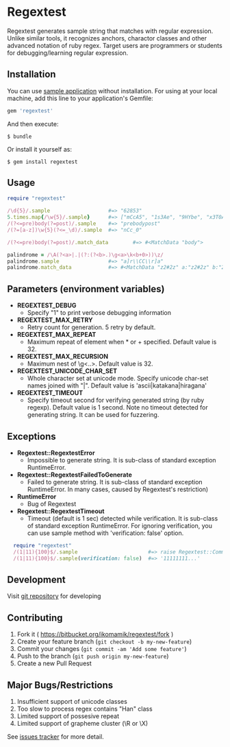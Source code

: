 # Regextest
Regextest generates sample string that matches with regular expression. Unlike similar tools, it recognizes anchors, charactor classes and other advanced notation of ruby regex. Target users are programmers or students for debugging/learning regular expression.

## Installation

You can use [sample application](http://goo.gl/5miiF4) without installation. For using at your local machine, add this line to your application's Gemfile:

```ruby
gem 'regextest'
```

And then execute:

    $ bundle

Or install it yourself as:

    $ gem install regextest


## Usage

```ruby
require "regextest"

/\d{5}/.sample                   #=> "62853"
5.times.map{/\w{5}/.sample}      #=> ["mCcA5", "1s3Ae", "9HYbe", "x3T0A", "TJHlQ"]
/(?<=pre)body(?=post)/.sample    #=> "prebodypost"
/(?=[a-z])\w{5}(?<=_\d)/.sample  #=> "nCc_0"

/(?<=pre)body(?=post)/.match_data        #=> #<MatchData "body">

palindrome = /\A(?<a>|.|(?:(?<b>.)\g<a>\k<b+0>))\z/
palindrome.sample                #=> "a]r\\CC\\r]a"
palindrome.match_data            #=> #<MatchData "z2#2z" a:"z2#2z" b:"2">
```

## Parameters (environment variables)
- **REGEXTEST_DEBUG**
    - Specify "1" to print verbose debugging information
- **REGEXTEST_MAX_RETRY**
    - Retry count for generation. 5 retry by default.
- **REGEXTEST_MAX_REPEAT**
    - Maximum repeat of element when * or + specified. Default value is 32.
- **REGEXTEST_MAX_RECURSION**
    - Maximum nest of \g<..>. Default value is 32.
- **REGEXTEST_UNICODE_CHAR_SET**
    - Whole character set at unicode mode. Specify unicode char-set names joined with "|". Default value is 'ascii|katakana|hiragana'
- **REGEXTEST_TIMEOUT**
    - Specify timeout second for verifying generated string (by ruby regexp). Default value is 1 second. Note no timeout detected for generating string. It can be used for fuzzering.


## Exceptions
- **Regextest::RegextestError**
    - Impossible to generate string. It is sub-class of standard exception RuntimeError. 
- **Regextest::RegextestFailedToGenerate**
    - Failed to generate string. It is sub-class of standard exception RuntimeError. In many cases, caused by Regextest's restriction)
- **RuntimeError**
    - Bug of Regextest
- **Regextest::RegextestTimeout**
    - Timeout (default is 1 sec) detected while verification. It is sub-class of standard exception RuntimeError. For ignoring verification, you can use sample method with 'verification: false' option.

```ruby
  require "regextest"
  /(1|11){100}$/.sample                       #=> raise Regextest::Common::RegextestTimeout: ...
  /(1|11){100}$/.sample(verification: false)  #=> '11111111...'
```

## Development

  Visit [git repository](https://bitbucket.org/ikomamik/regextest/src) for developing

## Contributing

1. Fork it ( https://bitbucket.org/ikomamik/regextest/fork )
2. Create your feature branch (`git checkout -b my-new-feature`)
3. Commit your changes (`git commit -am 'Add some feature'`)
4. Push to the branch (`git push origin my-new-feature`)
5. Create a new Pull Request

## Major Bugs/Restrictions
1. Insufficient support of unicode classes
2. Too slow to process regex contains "Han" class
3. Limited support of possesive repeat
4. Limited support of grapheme cluster (\R or \X)

See [issues tracker](https://bitbucket.org/ikomamik/regextest/issues?status=new&status=open) for more detail. 

